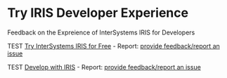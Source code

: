 # Try IRIS Developer Experience 
Feedback on the Expreience of InterSystems IRIS for Developers


TEST [Try InterSystems IRIS for Free](https://www.intersystems.com/try-intersystems-iris-for-free/) - Report: [provide feedback/report an issue](https://github.com/intersystems-community/Dev_Feedback/projects/1)

TEST [Develop with IRIS](https://www.intersystems.com/developing-with-intersystems-iris/) - Report: [provide feedback/report an issue](https://github.com/intersystems-community/Dev_Feedback/projects/2)
